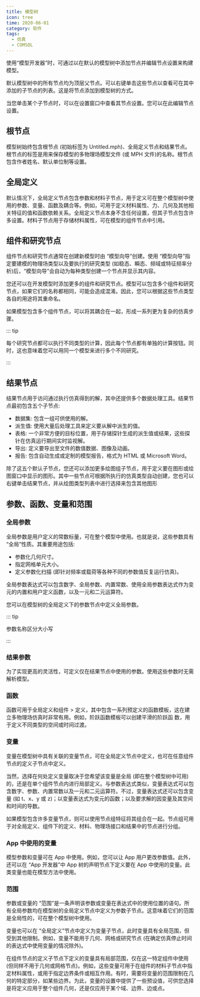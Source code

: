 ```yaml
---
title: 模型树
icon: tree
time: 2020-06-01
category: 软件
tags:
  - 仿真
  - COMSOL
---
```


使用“模型开发器”时，可通过以在默认的模型树中添加节点并编辑节点设置来构建模型。

默认模型树中的所有节点均为顶层父节点。可以右键单击这些节点以查看可在其中添加的子节点的列表。这是将节点添加到模型树的方式。

当您单击某个子节点时，可以在设置窗口中查看其节点设置。您可以在此编辑节点设置。

<!-- more -->

## 根节点

模型树始终包含根节点 (初始标签为 Untitled.mph)、全局定义节点和结果节点。根节点的标签是用来保存模型的多物理场模型文件 (或 MPH 文件)的名称。根节点包含作者姓名、默认单位制等设置。

## 全局定义

默认情况下，全局定义节点包含参数和材料子节点，用于定义可在整个模型树中使用的参数、变量、函数及耦合等。例如，可用于定义材料属性、力、几何及其他相关特征的值和函数依赖关系。全局定义节点本身不含任何设置，但其子节点包含许多设置。材料子节点用于存储材料属性，可在模型的组件节点中引用。

## 组件和研究节点

组件节点和研究节点通常在创建新模型时由 “模型向导”创建。使用 “模型向导”指定要建模的物理场类型以及要执行的研究类型 (如稳态、瞬态、频域或特征频率分析)后，“模型向导”会自动为每种类型创建一个节点并显示其内容。

您还可以在开发模型时添加更多的组件和研究节点。模型可以包含多个组件和研究节点，如果它们的名称都相同，可能会造成混淆。因此，您可以根据这些节点类型各自的用途将其重命名。

如果模型包含多个组件节点，可以将其耦合在一起，形成一系列更为复杂的仿真步骤。

::: tip

每个研究节点都可以执行不同类型的计算，因此每个节点都有单独的计算按钮。同时，这也意味着您可以用同一个模型来进行多个不同研究。

:::

## 结果节点

结果节点用于访问通过执行仿真得到的解，其中还提供多个数据处理工具。结果节点最初包含五个子节点:

- 数据集: 包含一组可供使用的解。
- 派生值: 使用大量后处理工具来定义要从解中派生的值。
- 表格: 一个非常方便的目标位置，用于存储探针生成的派生值或结果，这些探针在仿真运行期间实时监视解。
- 导出: 定义要导出至文件的数值数据、图像及动画。
- 报告: 包含自动生成或定制的模型报告，格式为 HTML 或 Microsoft Word。

除了这五个默认子节点，您还可以添加更多绘图组子节点，用于定义要在图形或绘图窗口中显示的图形。其中一些节点可根据所执行的仿真类型自动创建，您也可以右键单击结果节点，并从绘图类型列表中进行选择来包含其他图形

## 参数、函数、变量和范围

### 全局参数

全局参数是用户定义的常数标量，可在整个模型中使用。也就是说，这些参数具有 “全局”性质。其重要用途包括:

- 参数化几何尺寸。
- 指定网格单元大小。
- 定义参数化扫描 (即针对频率或载荷等各种不同的参数值反复运行仿真)。

全局参数表达式可以包含数字、全局参数、内置常数、使用全局参数表达式作为变元的内置和用户定义函数，以及一元和二元运算符。

您可以在模型树的全局定义下的参数节点中定义全局参数。

::: tip

参数名称区分大小写

:::

### 结果参数

为了实现更高的灵活性，可定义仅在结果节点中使用的参数。使用这些参数时无需解析模型。

### 函数

函数可用于全局定义和组件 > 定义，其中包含一系列预定义的函数模板，这在建立多物理场仿真时非常有用。例如，阶跃函数模板可以创建平滑的阶跃函
数，用于定义不同类型的空间或时间过渡。

### 变量

变量在模型树中具有关联的变量节点，可在全局定义节点中定义，也可在任意组件节点的定义子节点中定义。

当然，选择在何处定义变量取决于您希望该变量是全局 (即在整个模型树中可用)的，还是在单个组件节点内进行局部定义。与参数表达式类似，变量表达式可以包含数字、参数、内置常数以及一元和二元运算符。不过，变量表达式还可以包含变量 (如 t、x、y 或 z)；以变量表达式为变元的函数；以及要求解的因变量及其空间和时间的导数。

如果模型包含许多变量节点，则可以使用节点组特征将其组合在一起。节点组可用于对全局定义、组件下的定义、材料、物理场接口和结果中的节点进行分组。

### App 中使用的变量 <Badge text="高级用法" />

模型参数和变量可在 App 中使用。例如，您可以让 App 用户更改参数值。此外，还可以在 “App 开发器”中 App 树的声明节点下定义要在 App 中使用的变量。此类变量也能在模型方法中使用。

### 范围

参数或变量的 “范围”是一条声明该参数或变量在表达式中的使用位置的语句。所有全局参数均在模型树的全局定义节点中定义为参数子节点。这意味着它们的范围是全局性的，可在整个模型树中使用。

变量也可以在 “全局定义”节点中定义为变量子节点，此时变量具有全局范围，但受到其他限制。例如，变量不能用于几何、网格或研究节点 (在确定仿真停止时间的表达式中使用变量的情况除外)。

在组件节点的定义子节点下定义的变量具有局部范围，仅在这一特定组件中使用 (但同样不用于几何或网格节点)。例如，这些变量可用于在组件的材料子节点中指定材料属性，或用于指定边界条件或相互作用。有时，需要将变量的范围限制在几何的特定部分，如某些边界。为此，变量的设置中提供了一些预设值，可供您选择是将定义应用于整个组件几何，还是仅应用于某个域、边界、边或点。
